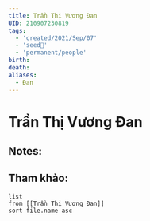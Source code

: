 ```yaml
---
title: Trần Thị Vương Đan
UID: 210907230819
tags:
  - 'created/2021/Sep/07'
  - 'seed🥜'
  - 'permanent/people'
birth: 
death: 
aliases:
  - Đan
---
```

# Trần Thị Vương Đan

## Notes:



## Tham khảo:
```dataview
list
from [[Trần Thị Vương Đan]]
sort file.name asc
```